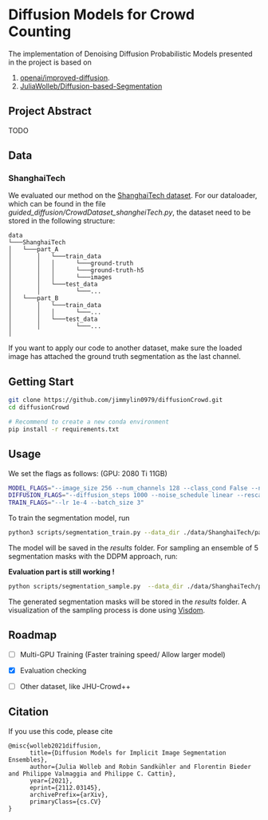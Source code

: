 # **Diffusion Models for Crowd Counting**

The implementation of Denoising Diffusion Probabilistic Models presented in the project is based on 
1. [openai/improved-diffusion](https://github.com/openai/improved-diffusion).
2. [JuliaWolleb/Diffusion-based-Segmentation](https://github.com/JuliaWolleb/Diffusion-based-Segmentation)

## **Project Abstract**

TODO


## **Data**

### **ShanghaiTech**
We evaluated our method on the [ShanghaiTech dataset](https://www.kaggle.com/datasets/tthien/shanghaitech-with-people-density-map).
For our dataloader, which can be found in the file *guided_diffusion/CrowdDataset_shangheiTech.py*, the dataset need to be stored in the following structure:

```
data
└───ShanghaiTech
│   └───part_A
│       │   └───train_data
│       │   │      └───ground-truth
│       │   │      └───ground-truth-h5
│       │   │      └───images
│       │   └───test_data
│       │          └───...
│   └───part_B
│       │   └───train_data
│       │   │      └───...
│       │   └───test_data
│       │          └───...
│

```

If you want to apply our code to another dataset, make sure the loaded image has attached the ground truth segmentation as the last channel.

## **Getting Start**

```bash
git clone https://github.com/jimmylin0979/diffusionCrowd.git
cd diffusionCrowd

# Recommend to create a new conda environment
pip install -r requirements.txt
```

## **Usage**

We set the flags as follows: (GPU: 2080 Ti 11GB)

```bash
MODEL_FLAGS="--image_size 256 --num_channels 128 --class_cond False --num_res_blocks 2 --num_heads 1 --learn_sigma True --use_scale_shift_norm False --attention_resolutions 16"
DIFFUSION_FLAGS="--diffusion_steps 1000 --noise_schedule linear --rescale_learned_sigmas False --rescale_timesteps False"
TRAIN_FLAGS="--lr 1e-4 --batch_size 3"
```
To train the segmentation model, run

```bash
python3 scripts/segmentation_train.py --data_dir ./data/ShanghaiTech/part_A/train_data $TRAIN_FLAGS $MODEL_FLAGS $DIFFUSION_FLAGS
```
The model will be saved in the *results* folder.
For sampling an ensemble of 5 segmentation masks with the DDPM approach, run:

**Evaluation part is still working !**
```bash
python scripts/segmentation_sample.py  --data_dir ./data/ShanghaiTech/part_A/test_data  --model_path ./results/savedmodel.pt --num_ensemble=5 $MODEL_FLAGS $DIFFUSION_FLAGS
```
The generated segmentation masks will be stored in the *results* folder. A visualization of the sampling process is done using [Visdom](https://github.com/fossasia/visdom).

## **Roadmap**

- [ ] Multi-GPU Training (Faster training speed/ Allow larger model)
- [x] Evaluation checking
- [ ] Other dataset, like JHU-Crowd++


## **Citation**
If you use this code, please cite

```
@misc{wolleb2021diffusion,
      title={Diffusion Models for Implicit Image Segmentation Ensembles}, 
      author={Julia Wolleb and Robin Sandkühler and Florentin Bieder and Philippe Valmaggia and Philippe C. Cattin},
      year={2021},
      eprint={2112.03145},
      archivePrefix={arXiv},
      primaryClass={cs.CV}
}
```
